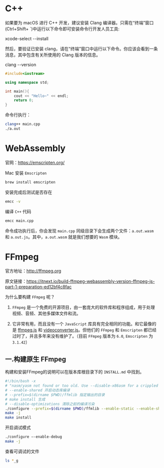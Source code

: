 # C++

如果要为 macOS 进行 C++ 开发，建议安装 Clang 编译器。只需在“终端”窗口(Ctrl+Shift+ `)中运行以下命令即可安装命令行开发人员工具:

xcode-select --install

然后，要验证已安装 clang，请在“终端”窗口中运行以下命令。你应该会看到一条消息，其中包含有关所使用的 Clang 版本的信息。

clang --version

```c++
#include<iostream>

using namespace std;

int main(){
    cout << "Hello~" << endl;
    return 0;
}

```

命令行执行：

```sh
clang++ main.cpp 
./a.out 
```

# WebAssembly

官网：<https://emscripten.org/>

Mac 安装 `Emscripten`

```sh
brew install emscripten
```

安装完成后测试是否存在

```sh
emcc -v
```

编译 `C++` 代码

```sh
emcc main.cpp
```

命令成功执行后，你会发现 `main.cpp` 同级目录下会生成两个文件：`a.out.wasm` 和 `a.out.js`。其中，`a.out.wasm` 就是我们想要的 `Wasm` 模块。

# FFmpeg

官方地址：<http://ffmpeg.org>

原文链接：<https://itnext.io/build-ffmpeg-webassembly-version-ffmpeg-js-part-1-preparation-ed12bf4c8fac>

为什么要构建 `FFmpeg` 呢？

1. `FFmpeg` 是一个免费的开源项目，由一套庞大的软件库和程序组成，用于处理视频、音频、其他多媒体文件和流。

2. 它非常有用，而且没有一个 `JavaScript` 库具有完全相同的功能。和它最像的是 [ffmpeg.js](https://github.com/Kagami/ffmpeg.js) 和 [videoconverter.js](https://github.com/bgrins/videoconverter.js)。但他们的 `FFmpeg` 和 `Emscripten` 都已经过时了，并且多年来没有维护了。（目前 `FFmpeg` 版本为 `6.0`, `Emscripten` 为 `3.1.42`）

## 一.构建原生 FFmpeg

构建和安装FFmpeg的说明可以在版本库根目录下的 `INSTALL.md` 中找到。

```sh
#!/bin/bash -x
# "nasm/yasm not found or too old. Use --disable-x86asm for a crippled build."
# --enable-shared 开启动态库编译
# --prefix=$(dirname $PWD)/ffmlib 指定输出的目录
# make install 生成
# --disable-optimizations 清除之前的编译污染
./configure --prefix=$(dirname $PWD)/ffmlib --enable-static --enable-shared --disable-doc
make -j
make install
```

开启调试模式

```sh
./configure –-enable-debug
make -j
```

查看可调试的文件

```sh
ls *_g
```
